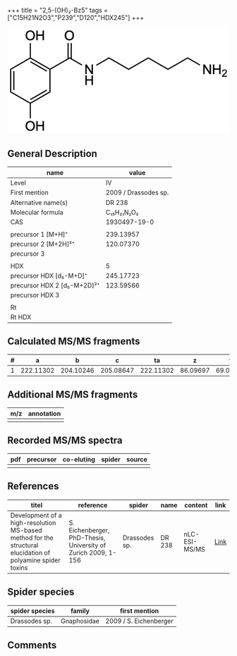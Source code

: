 +++
title = "2,5-(OH)₂-Bz5"
tags = ["C15H21N2O3","P239","D120","HDX245"]
+++

![](/img/2-5-OH2-Bz5.png)

## General Description

| name                        | value                |
|-----------------------------|----------------------|
| Level                       | IV                   |
| First mention               | 2009 / Drassodes sp. |
| Alternative name(s)         | DR 238               |
| Molecular formula           | C₁₅H₂₁N₂O₃           |
| CAS                         | 1930497-19-0         |
|                             |                      |
| precursor 1 [M+H]⁺          | 239.13957            |
| precursor 2 [M+2H]²⁺        | 120.07370            |
| precursor 3                 |                      |
|                             |                      |
| HDX                         | 5                    |
| precursor HDX   [d₅-M+D]⁺   | 245.17723            |
| precursor HDX 2 [d₅-M+2D]²⁺ | 123.59566            |
| precursor HDX 3             |                      |
|                             |                      |
| Rt                          |                      |
| Rt HDX                      |                      |

## Calculated MS/MS fragments

| # | a         | b         | c         | ta        | z        | y        | tz        |
|---|-----------|-----------|-----------|-----------|----------|----------|-----------|
| 1 | 222.11302 | 204.10246 | 205.08647 | 222.11302 | 86.09697 | 69.07042 | 103.12352 |

## Additional MS/MS fragments

| m/z       | annotation |
|-----------|------------|
|           |            |

## Recorded MS/MS spectra

| pdf | precursor | co-eluting | spider | source |
|-----|-----------|------------|--------|--------|
|     |           |            |        |        |

## References

| titel                                                                                                      | reference                                                                                                               | spider        | name   | content        | link                                                               |
|------------------------------------------------------------------------------------------------------------|-------------------------------------------------------------------------------------------------------------------------|---------------|--------|----------------|--------------------------------------------------------------------|
| Development of a high-resolution MS-based method for the structural elucidation of polyamine spider toxins | S. Eichenberger, PhD-Thesis, University of Zurich 2009, 1-156                                                           | Drassodes sp. | DR 238 | nLC-ESI-MS/MS  | [Link](https://www.zora.uzh.ch/id/eprint/12787/1/Eichenberger.pdf) |

## Spider species

| spider species      | family      | first mention          |
|---------------------|-------------|------------------------|
| Drassodes sp.       | Gnaphosidae | 2009 / S. Eichenberger |

## Comments